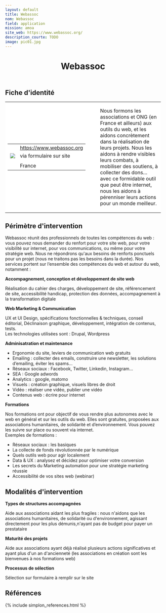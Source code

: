 ```yaml
---
layout: default
title: Webassoc
nom: Webassoc
field: application
mission: amoa
site_web: https://www.webassoc.org/
description_courte: TODO
image: pic01.jpg
---
```


<header>
	<h1> Webassoc </h1>
</header>

<div class="main">
	<h2> Fiche d'identité </h2>
	<table style="border-collapse: collapse;">
		<tr style="border: none; background-color:#FFFFFF;">
			<td style="border: none; background-color:#FFFFFF;width:20%;height:80%;">
				<div class="fiche_contact" style="">
					<table style="border-collapse: collapse;">
						<tr class="site_web" style="border: none; background-color:#FFFFFF;">
							<td style="border: none;">
								<img src="" class="fiche_icone"/>
							</td>
							<td style="border: none;">
								<a href="https://www.webassoc.org"> https://www.webassoc.org</a>
							</td>
						</tr>
						<tr class="contact" style="border: none; background-color:#FFFFFF;">
							<td style="border: none;display: table-cell;">
								<img src="{{site.base_url}}/images/email_icon.png" class="image" style="max-width:150%;vertical-align: middle;"/>
							</td>
							<td style="border: none;">
								via formulaire sur site 
							</td>
						</tr>
						<tr class="telephone" style="border: none; background-color:#FFFFFF;">
							<td style="border: none;">
								<img src="" class="fiche_icone"/>
							</td>
							<td style="border: none;">
							</td>
						</tr>
						<tr class="zone" style="border: none; background-color:#FFFFFF;">
							<td style="border: none;">
								<img src="" class="fiche_icone"/>
							</td>
							<td style="border: none;">
								France
							</td>
						</tr>
					</table>
				</div>
			</td>
			<td style="width:10%;"/>
			<td style="background-color:#FFFFFF; width:60%;">
				<div class="fiche_identite">
					<p style="font-weight:normal;">
					Nous formons les associations et ONG (en France et ailleurs) aux outils du web, et les aidons concrètement dans la réalisation de leurs projets. Nous les aidons à rendre visibles leurs combats, à mobiliser des soutiens, à collecter des dons… avec ce formidable outil que peut être internet, nous les aidons à pérenniser leurs actions pour un monde meilleur.
					</p>
				</div>
			</td>
		</tr>
	</table>
	<div class="perimetre_intervention">
		<h2> Périmètre d'intervention </h2>
		<p>Webassoc réunit des professionnels de toutes les compétences du web : vous pouvez nous demander du renfort pour votre site web, pour votre visibilité sur internet, pour vos communications, ou même pour votre stratégie web. Nous ne répondrons qu'aux besoins de renforts ponctuels pour un projet (nous ne traitons pas les besoins dans la durée). Nos services portent sur l’ensemble des compétences du web et autour du web, notamment : </p>
		<strong>Accompagnement, conception et développement de site web</strong>
			<p>Réalisation du cahier des charges, développement de site, référencement de site, accessibilité handicap, protection des données, accompagnement à la transformation digitale</p>
		<strong>Web Marketing & Communication</strong>
		<p>UX et UI Design, spécifications fonctionnelles & techniques, conseil éditorial, Déclinaison graphique, développement, intégration de contenus, tests. <br>Les technologies utilisées sont : Drupal, Wordpress </p>
		<strong>Adminisatration et maintenance</strong>
		<ul>
			<li>Ergonomie du site, leviers de communication web gratuits</li>
			<li>Emailing : collecter des emails, construire une newsletter, les solutions d’emailing, éviter les spams…</li>
			<li>Réseaux sociaux : Facebook, Twitter, Linkedin, Instagram...</li>
			<li>SEA : Google adwords</li>
			<li>Analytics : google, matomo</li>
			<li>Visuels : création graphique, visuels libres de droit</li>
			<li>Vidéo : réaliser une vidéo, publier une vidéo</li>
			<li>Contenus web : écrire pour internet</li>
		</ul>
		<strong>Formations</strong>
		<p>Nos formations ont pour objectif de vous rendre plus autonomes avec le web en général et sur les outils du web. Elles sont gratuites, proposées aux associations humanitaires, de solidarité et d’environnement. Vous pouvez les suivre sur place ou souvent via internet.<br>
		Exemples de formations :
		<ul>
			<li>Réseaux sociaux : les basiques</li>
			<li>La collecte de fonds révolutionnée par le numérique</li>
			<li>Quels outils web pour agir localement</li>
			<li>Data & UX : analysez et décidez pour optimiser votre conversion</li>
			<li>Les secrets du Marketing automation pour une stratégie marketing réussie</li>
			<li>Accessibilité de vos sites web (webinar)</li>
		</ul></p>
	</div>
	<div class="modalite_intervention">
		<h2> Modalités d'intervention </h2>
		<strong>Types de structures accompagnées</strong>
		<p>Aide aux associations aidant les plus fragiles : nous n'aidons que les associations humanitaires, de solidarité ou d'environnement, agissant directement pour les plus démunis,n'ayant pas de budget pour payer un prestataire</p>
		<strong>Maturité des projets</strong>
		<p>Aide aux associations ayant déjà réalisé plusieurs actions significatives et ayant plus d'un an d'ancienneté (les associations en création sont les bienvenues à nos formations web)</p>
		<strong>Processus de sélection</strong>
		<p>Sélection sur formulaire à remplir sur le site </p>
</div>
<footer class="references">
	<h2> Références </h2>
	{% include simplon_references.html %}
</footer>

